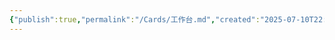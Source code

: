 ```yaml
---
{"publish":true,"permalink":"/Cards/工作台.md","created":"2025-07-10T22:11:33.482+08:00","modified":"2025-07-12T13:24:46.852+08:00","published":"2025-07-12T13:24:46.852+08:00","cssclasses":""}
---
```


